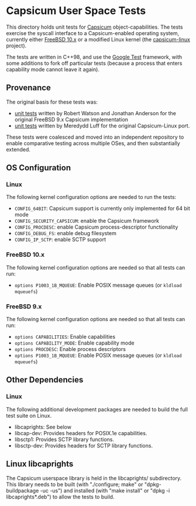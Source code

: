 Capsicum User Space Tests
=========================

This directory holds unit tests for [Capsicum](http://www.cl.cam.ac.uk/research/security/capsicum/)
object-capabilities. The tests exercise the syscall interface to a Capsicum-enabled operating system,
currently either [FreeBSD 10.x](http://www.freebsd.org) or a modified Linux kernel (the
[capsicum-linux](http://github.com/google/capsicum-linux) project).

The tests are written in C++98, and use the [Google Test](https://code.google.com/p/googletest/)
framework, with some additions to fork off particular tests (because a process that enters capability
mode cannot leave it again).

Provenance
----------

The original basis for these tests was:

 - [unit tests](https://github.com/freebsd/freebsd/tree/master/tools/regression/security/cap_test)
   written by Robert Watson and Jonathan Anderson for the original FreeBSD 9.x Capsicum implementation
 - [unit tests](http://git.chromium.org/gitweb/?p=chromiumos/third_party/kernel-capsicum.git;a=tree;f=tools/testing/capsicum_tests;hb=refs/heads/capsicum) written by Meredydd Luff for the original Capsicum-Linux port.

These tests were coalesced and moved into an independent repository to enable
comparative testing across multiple OSes, and then substantially extended.

OS Configuration
----------------

### Linux

The following kernel configuration options are needed to run the tests:

 - `CONFIG_64BIT`: Capsicum support is currently only implemented for 64 bit mode
 - `CONFIG_SECURITY_CAPSICUM`: enable the Capsicum framework
 - `CONFIG_PROCDESC`: enable Capsicum process-descriptor functionality
 - `CONFIG_DEBUG_FS`: enable debug filesystem
 - `CONFIG_IP_SCTP`: enable SCTP support

### FreeBSD 10.x

The following kernel configuration options are needed so that all tests can run:

  - `options P1003_1B_MQUEUE`: Enable POSIX message queues (or `kldload mqueuefs`)

### FreeBSD 9.x

The following kernel configuration options are needed so that all tests can run:

  - `options CAPABILITIES`: Enable capabilities
  - `options CAPABILITY_MODE`: Enable capability mode
  - `options PROCDESC`: Enable process descriptors
  - `options P1003_1B_MQUEUE`: Enable POSIX message queues (or `kldload mqueuefs`)

Other Dependencies
------------------

### Linux

The following additional development packages are needed to build the full test suite on Linux.

 - libcaprights: See below
 - libcap-dev: Provides headers for POSIX.1e capabilities.
 - libsctp1: Provides SCTP library functions.
 - libsctp-dev: Provides headers for SCTP library functions.


Linux libcaprights
------------------

The Capsicum userspace library is held in the libcaprights/ subdirectory.  This library needs to
be built (with "./configure; make" or "dpkg-buildpackage -uc -us") and
installed (with "make install" or "dpkg -i libcaprights*.deb") to allow the tests to
build.
